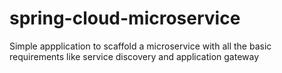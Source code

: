 # spring-cloud-microservice
Simple appplication to scaffold a microservice with all the basic requirements like service discovery and application gateway
